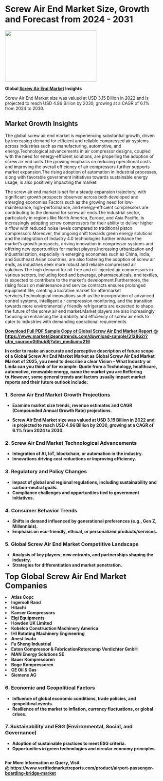 <H1>Screw Air End Market Size, Growth and Forecast from 2024 - 2031</H1><img class="aligncenter size-medium wp-image-584254" src="https://thirdeyenews.in/wp-content/uploads/2024/09/Global-Market-Research-300x168.jpeg" alt="" width="300" height="168" /><p><strong>Global&nbsp;<a href="https://www.marketsizeandtrends.com/download-sample/312862/?utm_source=Github8j?utm_medium=216">Screw Air End Market</a> Insights</strong></p><p>Screw Air End Market size was valued at USD 3.15 Billion in 2022 and is projected to reach USD 4.96 Billion by 2030, growing at a CAGR of 6.1% from 2024 to 2030.</p><p><h2>Market Growth Insights</h2> <p>The global screw air end market is experiencing substantial growth, driven by increasing demand for efficient and reliable compressed air systems across industries such as manufacturing, automotive, and energy.Technological advancements in air compressor designs, coupled with the need for energy-efficient solutions, are propelling the adoption of screw air end units.The growing emphasis on reducing operational costs and improving the overall efficiency of air compressors further supports market expansion.The rising adoption of automation in industrial processes, along with favorable government initiatives towards sustainable energy usage, is also positively impacting the market.</p> <p><strong><a href="#"></a></strong></p> <p>The screw air end market is set for a steady expansion trajectory, with significant growth prospects observed across both developed and emerging economies.Factors such as the growing need for low-maintenance, high-performance, and energy-efficient compressors are contributing to the demand for screw air ends.The industrial sector, particularly in regions like North America, Europe, and Asia Pacific, is increasingly adopting screw compressors for their ability to deliver higher airflow with reduced noise levels compared to traditional piston compressors.Moreover, the ongoing shift towards green energy solutions and the integration of Industry 4.0 technologies further enhance the market’s growth prospects, driving innovation in compressor systems and offering new opportunities for market players.Increasing urbanization and industrialization, especially in emerging economies such as China, India, and Southeast Asian countries, are also fostering the adoption of screw air ends, as industries seek more robust and reliable compressed air solutions.The high demand for oil-free and oil-injected air compressors in various sectors, including food and beverage, pharmaceuticals, and textiles, is expected to contribute to the market's development.Furthermore, the rising focus on maintenance and service contracts ensures prolonged equipment life, creating a lucrative market for aftermarket services.Technological innovations such as the incorporation of advanced control systems, intelligent air compression monitoring, and the transition towards more environmentally friendly refrigerants are expected to shape the future of the screw air end market.Market players are also increasingly focusing on enhancing the durability and efficiency of screw air ends to cater to industries with demanding operational requirements.<p><strong><a href="#"></p><p><span class=""><strong>Download Full PDF Sample Copy of Global Screw Air End Market Report</strong> @ <a href="https://www.marketsizeandtrends.com/download-sample/312862/?utm_source=Github8j?utm_medium=216" target="_blank">https://www.marketsizeandtrends.com/download-sample/312862/?utm_source=Github8j?utm_medium=216</a></span></p><p>In order to make an accurate and perceptive description of future scope of a Global&nbsp;Screw Air End Market Market as Global&nbsp;Screw Air End Market Market of 2025, you need to describe a clear Vision &ndash; What Industry or Linda can you think of for example: Quote from a Technology, healthcare, automotive, renewable energy, name the market you are Reffering to.However, some general trends and factors usually impact market reports and their future outlook include:</p><h3>1.&nbsp;<strong>Screw Air End Market Growth Projections</strong></h3><ul><li>Examine market size trends, revenue estimates and CAGR (Compounded Annual Growth Rate) projections.</li><li><p>Screw Air End Market size was valued at USD 3.15 Billion in 2022 and is projected to reach USD 4.96 Billion by 2030, growing at a CAGR of 6.1% from 2024 to 2030.</p></li></ul><h3>2.&nbsp;<strong>Screw Air End Market Technological Advancements</strong></h3><ul><li>Integration of AI, IoT, blockchain, or automation in the industry.</li><li>Innovations driving cost reductions or improving efficiency.</li></ul><h3>3.&nbsp;<strong>Regulatory and Policy Changes</strong></h3><ul><li>Impact of global and regional regulations, including sustainability and carbon-neutral goals.</li><li>Compliance challenges and opportunities tied to government initiatives.</li></ul><h3>4.&nbsp;<strong>Consumer Behavior Trends</strong></h3><ul><li>Shifts in demand influenced by generational preferences (e.g., Gen Z, Millennials).</li><li>Emphasis on eco-friendly, ethical, or personalized products/services.</li></ul><h3>5.&nbsp;<strong>Global Screw Air End Market Competitive Landscape</strong></h3><ul><li>Analysis of key players, new entrants, and partnerships shaping the industry.</li><li>Strategies for differentiation and market penetration.</li></ul><p data-pm-slice="1 1 []"><span style="color: inherit; font-family: inherit; font-size: 25px;">Top Global Screw Air End Market Companies</span></p><div class="" data-test-id=""><p><li>Atlas Copc</li><li> Ingersoll Rand</li><li> Hitachi</li><li> Kaeser Compressors</li><li> Elgi Equipments</li><li> Howden UK Limited</li><li> Kobelco Construction Machinery America</li><li> IHI Rotating Machinery Engineering</li><li> Anest Iwata</li><li> Fu Sheng Industrial</li><li> Eaton Compressor & FabricationRotorcomp Verdichter GmbH</li><li> MAN Energy Solutions SE</li><li> Bauer Kompressoren</li><li> Boge Kompressoren</li><li> GE Oil & Gas</li><li> Siemens AG</li></p></div><h3>6.&nbsp;<strong>Economic and Geopolitical Factors</strong></h3><ul><li>Influence of global economic conditions, trade policies, and geopolitical events.</li><li>Resilience of the market to inflation, currency fluctuations, or global crises.</li></ul><h3>7.&nbsp;<strong>Sustainability and ESG (Environmental, Social, and Governance)</strong></h3><ul><li>Adoption of sustainable practices to meet ESG criteria.</li><li>Opportunities in green technologies and circular economy principles.</li></ul><h2><strong style="font-size: 14px;">For More Information or Query, Visit @&nbsp;</strong><a style="background-color: #ffffff; font-size: 14px;" href="https://www.marketsizeandtrends.com/report/screw-air-end-market/" target="_blank">https://www.verifiedmarketreports.com/product/airport-passenger-boarding-bridge-market</a></h2>